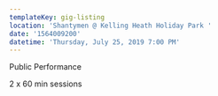 ```yaml
---
templateKey: gig-listing
location: 'Shantymen @ Kelling Heath Holiday Park '
date: '1564009200'
datetime: 'Thursday, July 25, 2019 7:00 PM'
---
```

Public Performance

2 x 60 min sessions
